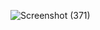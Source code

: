 ![Screenshot (371)](https://github.com/KhushalBorse2023/Leetcode-24/assets/86597374/de451bad-1c73-4595-9697-b21adbfa2973)
